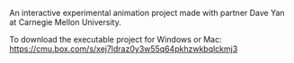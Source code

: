 An interactive experimental animation project made with partner Dave Yan at Carnegie Mellon University.

To download the executable project for Windows or Mac:
https://cmu.box.com/s/xej7ldraz0y3w55q64pkhzwkbqlckmj3
